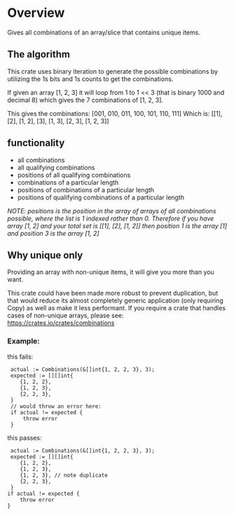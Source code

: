 # Overview

Gives all combinations of an array/slice that contains unique items.

## The algorithm

This crate uses binary iteration to generate the possible combinations by
utilizing the 1s bits and 1s counts to get the combinations.

If given an array \[1, 2, 3\] it will loop from 1 to 1 << 3 (that is binary 1000
and decimal 8) which gives the 7 combinations of \[1, 2, 3\].

This gives the combinations: \[001, 010, 011, 100, 101, 110, 111\]
Which is: \[\[1\], \[2\], \[1, 2\], \[3\], \[1, 3\], \[2, 3\], \[1, 2, 3\]\]

## functionality

- all combinations
- all qualifying combinations
- positions of all qualifying combinations
- combinations of a particular length
- positions of combinations of a particular length
- positions of qualifying combinations of a particular length

_NOTE: positions is the position in the array of arrays of all combinations
possible, where the list is 1 indexed rather than 0. Therefore if you have
array \[1, 2\] and your total set is \[\[1\], \[2\], \[1, 2\]\] then position 1
is the array \[1\] and position 3 is the array \[1, 2\]_

## Why unique only

Providing an array with non-unique items, it will give you more than you want.

This crate could have been made more robust to prevent duplication, but
that would reduce its almost completely generic application (only requiring
Copy) as well as make it less performant. If you require a crate that
handles cases of non-unique arrays, please see:
<https://crates.io/crates/combinations>

### Example:

this fails:

```
 actual := Combinations(&[]int{1, 2, 2, 3}, 3);
 expected := [][]int{
    {1, 2, 2},
    {1, 2, 3},
    {2, 2, 3},
 }
 // would throw an error here:
 if actual != expected {
     throw error
 }
```

this passes:

```
 actual := Combinations(&[]int{1, 2, 2, 3}, 3);
 expected := [][]int{
    {1, 2, 2},
    {1, 2, 3},
    {1, 2, 3}, // note duplicate
    {2, 2, 3},
 }
if actual != expected {
    throw error
}
```
